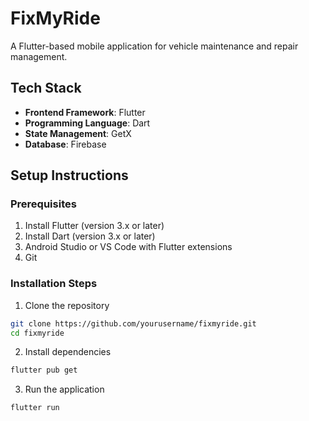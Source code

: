 # FixMyRide

A Flutter-based mobile application for vehicle maintenance and repair management.

## Tech Stack

- **Frontend Framework**: Flutter
- **Programming Language**: Dart
- **State Management**: GetX
- **Database**: Firebase

## Setup Instructions

### Prerequisites

1. Install Flutter (version 3.x or later)
2. Install Dart (version 3.x or later)
3. Android Studio or VS Code with Flutter extensions
4. Git

### Installation Steps

1. Clone the repository
```bash
git clone https://github.com/yourusername/fixmyride.git
cd fixmyride
```

2. Install dependencies
```bash
flutter pub get
```

3. Run the application
```bash
flutter run
```